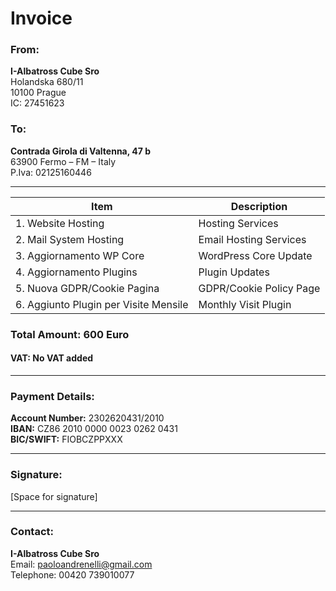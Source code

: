 
# Invoice

### From:
**I-Albatross Cube Sro**  
Holandska 680/11  
10100 Prague  
IC: 27451623

### To:
**Contrada Girola di Valtenna, 47 b**  
63900 Fermo – FM – Italy  
P.Iva: 02125160446

---

| **Item**                      | **Description**             |
| ----------------------------- | --------------------------- |
| 1. Website Hosting            | Hosting Services            |
| 2. Mail System Hosting        | Email Hosting Services      |
| 3. Aggiornamento WP Core      | WordPress Core Update       |
| 4. Aggiornamento Plugins      | Plugin Updates              |
| 5. Nuova GDPR/Cookie Pagina   | GDPR/Cookie Policy Page     |
| 6. Aggiunto Plugin per Visite Mensile | Monthly Visit Plugin |

### Total Amount: 600 Euro
#### VAT: No VAT added

---

### Payment Details:
**Account Number:** 2302620431/2010  
**IBAN:** CZ86 2010 0000 0023 0262 0431  
**BIC/SWIFT:** FIOBCZPPXXX

---

### Signature:
[Space for signature]

---

### Contact:
**I-Albatross Cube Sro**  
Email: paoloandrenelli@gmail.com  
Telephone: 00420 739010077
